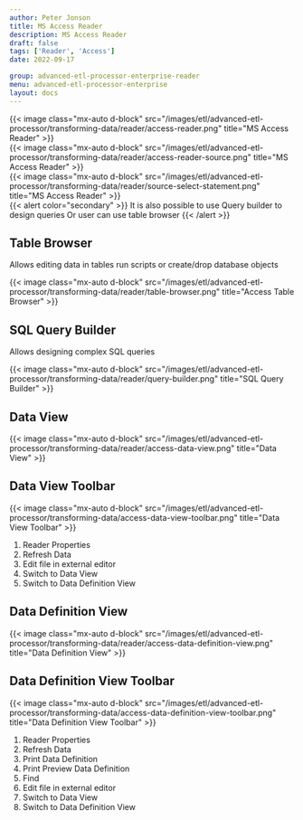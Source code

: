 ```yaml
---
author: Peter Jonson
title: MS Access Reader
description: MS Access Reader
draft: false
tags: ['Reader', 'Access']
date: 2022-09-17

group: advanced-etl-processor-enterprise-reader
menu: advanced-etl-processor-enterprise
layout: docs
---
```


{{< image class="mx-auto d-block"  src="/images/etl/advanced-etl-processor/transforming-data/reader/access-reader.png" title="MS Access Reader" >}}
\
{{< image class="mx-auto d-block"  src="/images/etl/advanced-etl-processor/transforming-data/reader/access-reader-source.png" title="MS Access Reader" >}}
\
{{< image class="mx-auto d-block"  src="/images/etl/advanced-etl-processor/transforming-data/reader/source-select-statement.png" title="MS Access Reader" >}}
\
{{< alert color="secondary" >}}
It is also possible to use Query builder to design queries Or user can use table browser
{{< /alert >}}

## Table Browser

Allows editing data in tables run scripts or create/drop database objects

{{< image class="mx-auto d-block"  src="/images/etl/advanced-etl-processor/transforming-data/reader/table-browser.png" title="Access Table Browser" >}}

## SQL Query Builder

Allows designing complex SQL queries

{{< image class="mx-auto d-block"  src="/images/etl/advanced-etl-processor/transforming-data/reader/query-builder.png" title="SQL Query Builder" >}}

## Data View

{{< image class="mx-auto d-block"  src="/images/etl/advanced-etl-processor/transforming-data/reader/access-data-view.png" title="Data View" >}}

## Data View Toolbar

{{< image class="mx-auto d-block"  src="/images/etl/advanced-etl-processor/transforming-data/access-data-view-toolbar.png" title="Data View Toolbar" >}}

1. Reader Properties
1. Refresh Data
1. Edit file in external editor
1. Switch to Data View
1. Switch to Data Definition View

## Data Definition View

{{< image class="mx-auto d-block"  src="/images/etl/advanced-etl-processor/transforming-data/reader/access-data-definition-view.png" title="Data Definition View" >}}

## Data Definition View Toolbar

{{< image class="mx-auto d-block"  src="/images/etl/advanced-etl-processor/transforming-data/access-data-definition-view-toolbar.png" title="Data Definition View Toolbar" >}}

1. Reader Properties
1. Refresh Data
1. Print Data Definition
1. Print Preview Data Definition
1. Find
1. Edit file in external editor
1. Switch to Data View
1. Switch to Data Definition View
